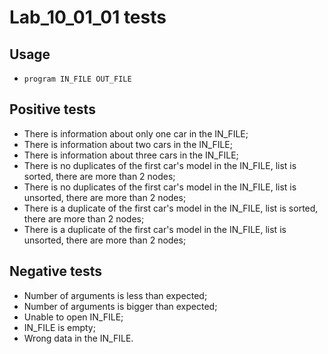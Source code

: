 # Lab_10_01_01 tests
## Usage
- `program IN_FILE OUT_FILE`
## Positive tests
- There is information about only one car in the IN_FILE;
- There is information about two cars in the IN_FILE;
- There is information about three cars in the IN_FILE;
- There is no duplicates of the first car's model in the IN_FILE, list is sorted, there are more than 2 nodes;
- There is no duplicates of the first car's model in the IN_FILE, list is unsorted, there are more than 2 nodes;
- There is a duplicate of the first car's model in the IN_FILE, list is sorted, there are more than 2 nodes;
- There is a duplicate of the first car's model in the IN_FILE, list is unsorted, there are more than 2 nodes;
## Negative tests
- Number of arguments is less than expected;
- Number of arguments is bigger than expected;
- Unable to open IN_FILE;
- IN_FILE is empty;
- Wrong data in the IN_FILE.

